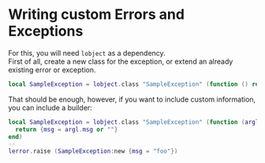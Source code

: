 # Writing custom Errors and Exceptions
For this, you will need `lobject` as a dependency.  
First of all, create a new class for the exception, or extend an already existing error or exception.
```lua
local SampleException = lobject.class "SampleException" (function () return {} end)
```
That should be enough, however, if you want to include custom information, you can include a builder:
```lua
local SampleException = lobject.class "SampleException" (function (argl)
  return {msg = argl.msg or ""}
end)
--
lerror.raise (SampleException:new {msg = "foo"})
```
